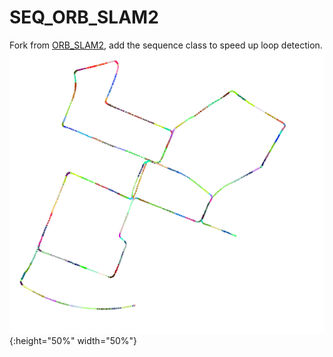 # SEQ_ORB_SLAM2
Fork from [ORB_SLAM2](https://github.com/raulmur/ORB_SLAM2), add the sequence class to speed up loop detection.
![test](/res/result.png){:height="50%" width="50%"}
